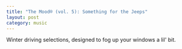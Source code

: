 ```yaml
---
title: "The Mood® (vol. 5): Something for the Jeeps"
layout: post
category: music
---
```

Winter driving selections, designed to fog up your windows a lil' bit.

<iframe width="100%" height="450" scrolling="no" frameborder="no" allow="autoplay" data-src="https://w.soundcloud.com/player/?url=https%3A//api.soundcloud.com/tracks/354736931&color=%23ff5500&auto_play=false&hide_related=false&show_comments=true&show_user=true&show_reposts=false&show_teaser=true&visual=true" class="lazy"></iframe>